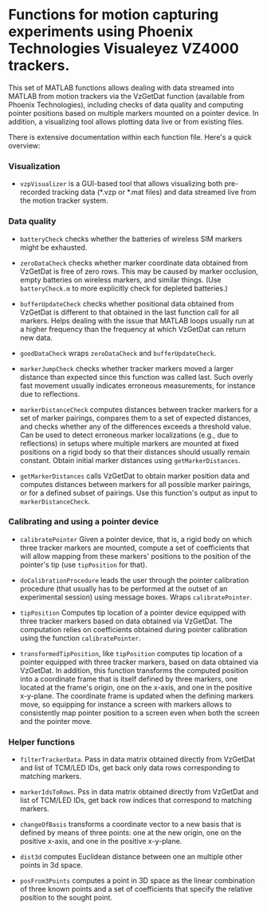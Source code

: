 
# Functions for motion capturing experiments using Phoenix Technologies Visualeyez VZ4000 trackers.

This set of MATLAB functions allows dealing with data streamed into MATLAB from motion trackers via the VzGetDat function (available from Phoenix Technologies), including checks of data quality and computing pointer positions based on multiple markers mounted on a pointer device. In addition, a visualizing tool allows plotting data live or from existing files.

There is extensive documentation within each function file. Here's a quick overview:

### Visualization

* `vzpVisualizer` is a GUI-based tool that allows visualizing both pre-recorded tracking data (\*.vzp or \*.mat files) and data streamed live from the motion tracker system.

### Data quality

* `batteryCheck` checks whether the batteries of wireless SIM markers might be exhausted.

* `zeroDataCheck` checks whether marker coordinate data obtained from VzGetDat is free of zero rows. This may be caused by marker occlusion, empty batteries on wireless markers, and similar things. (Use `batteryCheck.m` to
more explicitly check for depleted batteries.)

* `bufferUpdateCheck` checks whether positional data obtained from VzGetDat is different to that obtained in the last function call for all markers. Helps dealing with the issue that MATLAB loops usually run at a higher frequency than the frequency at which VzGetDat can return new data.

* `goodDataCheck` wraps `zeroDataCheck` and `bufferUpdateCheck`.

* `markerJumpCheck` checks whether tracker markers moved a larger distance than expected since this function was called last. Such overly fast movement usually indicates erroneous measurements, for instance due to reflections.

* `markerDistanceCheck` computes distances between tracker markers for a set of marker pairings, compares them to a set of expected distances, and checks whether any of the differences exceeds a threshold value. Can be used to detect erroneous marker localizations (e.g., due to reflections) in setups where multiple markers are mounted at fixed positions on a rigid body so that their distances should usually remain constant. Obtain initial marker distances using `getMarkerDistances`.

* `getMarkerDistances` calls VzGetDat to obtain marker position data and computes distances between markers for all possible marker pairings, or for a defined subset of pairings. Use this function's output as input to `markerDistanceCheck`.

### Calibrating and using a pointer device

* `calibratePointer` Given a pointer device, that is, a rigid body on which three tracker markers are mounted, compute a set of coefficients that will allow mapping from these markers' positions to the position of the pointer's tip (use `tipPosition` for that).

* `doCalibrationProcedure` leads the user through the pointer calibration procedure (that usually has to be performed at the outset of an experimental session) using message boxes. Wraps `calibratePointer`.

* `tipPosition` Computes tip location of a pointer device equipped with three tracker markers based on data obtained via VzGetDat. The computation relies on coefficients obtained during pointer calibration using the function `calibratePointer`.

* `transformedTipPosition`, like `tipPosition` computes tip location of a pointer equipped with three tracker markers, based on data obtained via VzGetDat. In addition, this function transforms the computed position into a coordinate frame that is itself defined by three markers, one located at the frame's origin, one on the x-axis, and one in the positive x-y-plane. The coordinate frame is updated when the defining markers move, so equipping for instance a screen with markers allows to consistently map pointer position to a screen even when both the screen and the pointer move.

### Helper functions

* `filterTrackerData`. Pass in data matrix obtained directly from VzGetDat and list of TCM/LED IDs, get back only data rows corresponding to matching markers. 

* `markerIdsToRows`. Pss in data matrix obtained directly from VzGetDat and list of TCM/LED IDs, get back row indices that correspond to matching markers. 

* `changeOfBasis` transforms a coordinate vector to a new basis that is defined by means of three points: one at the new origin, one on the positive x-axis, and one in the positive x-y-plane. 

* `dist3d` computes Euclidean distance between one an multiple other points in 3d space.

* `posFrom3Points` computes a point in 3D space as the linear combination of three known points and a set of coefficients that specify the relative position to the sought point.





